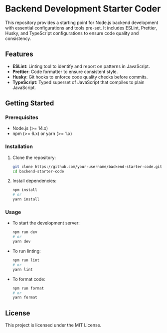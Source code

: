 # Backend Development Starter Coder

This repository provides a starting point for Node.js backend development with essential configurations and tools pre-set. It includes ESLint, Prettier, Husky, and TypeScript configurations to ensure code quality and consistency.

## Features

- **ESLint**: Linting tool to identify and report on patterns in JavaScript.
- **Prettier**: Code formatter to ensure consistent style.
- **Husky**: Git hooks to enforce code quality checks before commits.
- **TypeScript**: Typed superset of JavaScript that compiles to plain JavaScript.

## Getting Started

### Prerequisites

- Node.js (>= 14.x)
- npm (>= 6.x) or yarn (>= 1.x)

### Installation

1. Clone the repository:
    ```sh
    git clone https://github.com/your-username/backend-starter-code.git
    cd backend-starter-code
    ```

2. Install dependencies:
    ```sh
    npm install
    # or
    yarn install
    ```

### Usage

- To start the development server:
    ```sh
    npm run dev
    # or
    yarn dev
    ```

- To run linting:
    ```sh
    npm run lint
    # or
    yarn lint
    ```

- To format code:
    ```sh
    npm run format
    # or
    yarn format
    ```


## License

This project is licensed under the MIT License.